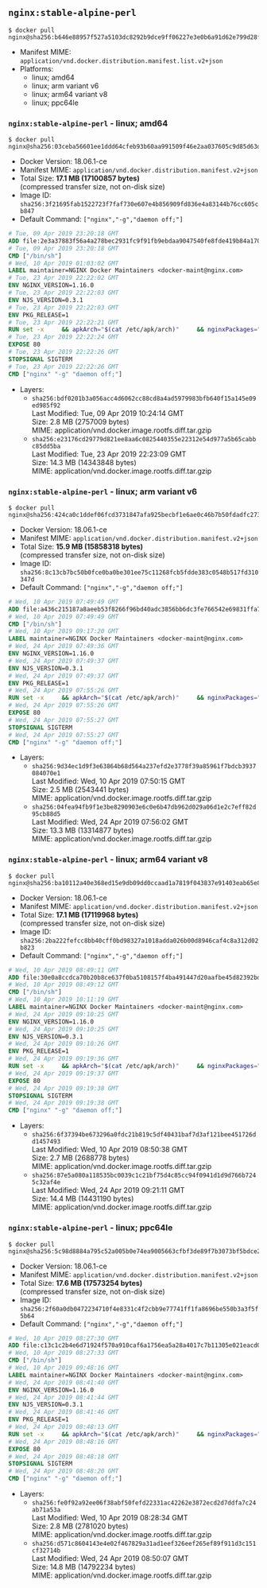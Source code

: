## `nginx:stable-alpine-perl`

```console
$ docker pull nginx@sha256:b646e88957f527a5103dc8292b9dce9ff06227e3e0b6a91d62e799d28f200890
```

-	Manifest MIME: `application/vnd.docker.distribution.manifest.list.v2+json`
-	Platforms:
	-	linux; amd64
	-	linux; arm variant v6
	-	linux; arm64 variant v8
	-	linux; ppc64le

### `nginx:stable-alpine-perl` - linux; amd64

```console
$ docker pull nginx@sha256:03ceba56601ee1ddd64cfeb93b60aa991509f46e2aa037605c9d85d63df7cf8d
```

-	Docker Version: 18.06.1-ce
-	Manifest MIME: `application/vnd.docker.distribution.manifest.v2+json`
-	Total Size: **17.1 MB (17100857 bytes)**  
	(compressed transfer size, not on-disk size)
-	Image ID: `sha256:3f21695fab1522723f7faf730e607e4b856909fd836e4a83144b76cc605cb847`
-	Default Command: `["nginx","-g","daemon off;"]`

```dockerfile
# Tue, 09 Apr 2019 23:20:18 GMT
ADD file:2e3a37883f56a4a278bec2931fc9f91fb9ebdaa9047540fe8fde419b84a1701b in / 
# Tue, 09 Apr 2019 23:20:18 GMT
CMD ["/bin/sh"]
# Wed, 10 Apr 2019 01:03:02 GMT
LABEL maintainer=NGINX Docker Maintainers <docker-maint@nginx.com>
# Tue, 23 Apr 2019 22:22:02 GMT
ENV NGINX_VERSION=1.16.0
# Tue, 23 Apr 2019 22:22:03 GMT
ENV NJS_VERSION=0.3.1
# Tue, 23 Apr 2019 22:22:03 GMT
ENV PKG_RELEASE=1
# Tue, 23 Apr 2019 22:22:21 GMT
RUN set -x     && apkArch="$(cat /etc/apk/arch)"     && nginxPackages="         nginx=${NGINX_VERSION}-r${PKG_RELEASE}         nginx-module-xslt=${NGINX_VERSION}-r${PKG_RELEASE}         nginx-module-geoip=${NGINX_VERSION}-r${PKG_RELEASE}         nginx-module-image-filter=${NGINX_VERSION}-r${PKG_RELEASE}         nginx-module-perl=${NGINX_VERSION}-r${PKG_RELEASE}         nginx-module-njs=${NGINX_VERSION}.${NJS_VERSION}-r${PKG_RELEASE}     "     && case "$apkArch" in         x86_64)             set -x             && KEY_SHA512="e7fa8303923d9b95db37a77ad46c68fd4755ff935d0a534d26eba83de193c76166c68bfe7f65471bf8881004ef4aa6df3e34689c305662750c0172fca5d8552a *stdin"             && apk add --no-cache --virtual .cert-deps                 openssl curl ca-certificates             && curl -o /tmp/nginx_signing.rsa.pub https://nginx.org/keys/nginx_signing.rsa.pub             && if [ "$(openssl rsa -pubin -in /tmp/nginx_signing.rsa.pub -text -noout | openssl sha512 -r)" = "$KEY_SHA512" ]; then                  echo "key verification succeeded!";                  mv /tmp/nginx_signing.rsa.pub /etc/apk/keys/;                else                  echo "key verification failed!";                  exit 1;                fi             && printf "%s%s%s\n"                 "http://nginx.org/packages/alpine/v"                 `egrep -o '^[0-9]+\.[0-9]+' /etc/alpine-release`                 "/main"             | tee -a /etc/apk/repositories             && apk del .cert-deps             ;;         *)             set -x             && tempDir="$(mktemp -d)"             && chown nobody:nobody $tempDir             && apk add --no-cache --virtual .build-deps                 gcc                 libc-dev                 make                 openssl-dev                 pcre-dev                 zlib-dev                 linux-headers                 libxslt-dev                 gd-dev                 geoip-dev                 perl-dev                 libedit-dev                 mercurial                 bash                 alpine-sdk                 findutils             && su - nobody -s /bin/sh -c "                 export HOME=${tempDir}                 && cd ${tempDir}                 && hg clone https://hg.nginx.org/pkg-oss                 && cd pkg-oss                 && hg up ${NGINX_VERSION}-${PKG_RELEASE}                 && cd alpine                 && make all                 && apk index -o ${tempDir}/packages/alpine/${apkArch}/APKINDEX.tar.gz ${tempDir}/packages/alpine/${apkArch}/*.apk                 && abuild-sign -k ${tempDir}/.abuild/abuild-key.rsa ${tempDir}/packages/alpine/${apkArch}/APKINDEX.tar.gz                 "             && echo "${tempDir}/packages/alpine/" >> /etc/apk/repositories             && cp ${tempDir}/.abuild/abuild-key.rsa.pub /etc/apk/keys/             && apk del .build-deps             ;;     esac     && apk add --no-cache $nginxPackages     && if [ -n "$tempDir" ]; then rm -rf "$tempDir"; fi     && if [ -n "/etc/apk/keys/abuild-key.rsa.pub" ]; then rm -f /etc/apk/keys/abuild-key.rsa.pub; fi     && if [ -n "/etc/apk/keys/nginx_signing.rsa.pub" ]; then rm -f /etc/apk/keys/nginx_signing.rsa.pub; fi     && sed -i '$ d' /etc/apk/repositories     && apk add --no-cache --virtual .gettext gettext     && mv /usr/bin/envsubst /tmp/         && runDeps="$(         scanelf --needed --nobanner /tmp/envsubst             | awk '{ gsub(/,/, "\nso:", $2); print "so:" $2 }'             | sort -u             | xargs -r apk info --installed             | sort -u     )"     && apk add --no-cache $runDeps     && apk del .gettext     && mv /tmp/envsubst /usr/local/bin/     && apk add --no-cache tzdata     && ln -sf /dev/stdout /var/log/nginx/access.log     && ln -sf /dev/stderr /var/log/nginx/error.log
# Tue, 23 Apr 2019 22:22:24 GMT
EXPOSE 80
# Tue, 23 Apr 2019 22:22:26 GMT
STOPSIGNAL SIGTERM
# Tue, 23 Apr 2019 22:22:26 GMT
CMD ["nginx" "-g" "daemon off;"]
```

-	Layers:
	-	`sha256:bdf0201b3a056acc4d6062cc88cd8a4ad5979983bfb640f15a145e09ed985f92`  
		Last Modified: Tue, 09 Apr 2019 10:24:14 GMT  
		Size: 2.8 MB (2757009 bytes)  
		MIME: application/vnd.docker.image.rootfs.diff.tar.gzip
	-	`sha256:e23176cd29779d821ee8aa6c0825440355e22312e54d977a5b65cabbc85dd5ba`  
		Last Modified: Tue, 23 Apr 2019 22:23:09 GMT  
		Size: 14.3 MB (14343848 bytes)  
		MIME: application/vnd.docker.image.rootfs.diff.tar.gzip

### `nginx:stable-alpine-perl` - linux; arm variant v6

```console
$ docker pull nginx@sha256:424ca0c1ddef06fcd3731847afa925becbf1e6ae0c46b7b50fdadfc273d76baa
```

-	Docker Version: 18.06.1-ce
-	Manifest MIME: `application/vnd.docker.distribution.manifest.v2+json`
-	Total Size: **15.9 MB (15858318 bytes)**  
	(compressed transfer size, not on-disk size)
-	Image ID: `sha256:8c13cb7bc50b0fce0ba0be301ee75c11268fcb5fdde383c0548b517fd310347d`
-	Default Command: `["nginx","-g","daemon off;"]`

```dockerfile
# Wed, 10 Apr 2019 07:49:49 GMT
ADD file:a436c215187a8aeeb53f8266f96bd40adc3856bb6dc3fe766542e69831ffa7c9 in / 
# Wed, 10 Apr 2019 07:49:49 GMT
CMD ["/bin/sh"]
# Wed, 10 Apr 2019 09:17:20 GMT
LABEL maintainer=NGINX Docker Maintainers <docker-maint@nginx.com>
# Wed, 24 Apr 2019 07:49:36 GMT
ENV NGINX_VERSION=1.16.0
# Wed, 24 Apr 2019 07:49:37 GMT
ENV NJS_VERSION=0.3.1
# Wed, 24 Apr 2019 07:49:37 GMT
ENV PKG_RELEASE=1
# Wed, 24 Apr 2019 07:55:26 GMT
RUN set -x     && apkArch="$(cat /etc/apk/arch)"     && nginxPackages="         nginx=${NGINX_VERSION}-r${PKG_RELEASE}         nginx-module-xslt=${NGINX_VERSION}-r${PKG_RELEASE}         nginx-module-geoip=${NGINX_VERSION}-r${PKG_RELEASE}         nginx-module-image-filter=${NGINX_VERSION}-r${PKG_RELEASE}         nginx-module-perl=${NGINX_VERSION}-r${PKG_RELEASE}         nginx-module-njs=${NGINX_VERSION}.${NJS_VERSION}-r${PKG_RELEASE}     "     && case "$apkArch" in         x86_64)             set -x             && KEY_SHA512="e7fa8303923d9b95db37a77ad46c68fd4755ff935d0a534d26eba83de193c76166c68bfe7f65471bf8881004ef4aa6df3e34689c305662750c0172fca5d8552a *stdin"             && apk add --no-cache --virtual .cert-deps                 openssl curl ca-certificates             && curl -o /tmp/nginx_signing.rsa.pub https://nginx.org/keys/nginx_signing.rsa.pub             && if [ "$(openssl rsa -pubin -in /tmp/nginx_signing.rsa.pub -text -noout | openssl sha512 -r)" = "$KEY_SHA512" ]; then                  echo "key verification succeeded!";                  mv /tmp/nginx_signing.rsa.pub /etc/apk/keys/;                else                  echo "key verification failed!";                  exit 1;                fi             && printf "%s%s%s\n"                 "http://nginx.org/packages/alpine/v"                 `egrep -o '^[0-9]+\.[0-9]+' /etc/alpine-release`                 "/main"             | tee -a /etc/apk/repositories             && apk del .cert-deps             ;;         *)             set -x             && tempDir="$(mktemp -d)"             && chown nobody:nobody $tempDir             && apk add --no-cache --virtual .build-deps                 gcc                 libc-dev                 make                 openssl-dev                 pcre-dev                 zlib-dev                 linux-headers                 libxslt-dev                 gd-dev                 geoip-dev                 perl-dev                 libedit-dev                 mercurial                 bash                 alpine-sdk                 findutils             && su - nobody -s /bin/sh -c "                 export HOME=${tempDir}                 && cd ${tempDir}                 && hg clone https://hg.nginx.org/pkg-oss                 && cd pkg-oss                 && hg up ${NGINX_VERSION}-${PKG_RELEASE}                 && cd alpine                 && make all                 && apk index -o ${tempDir}/packages/alpine/${apkArch}/APKINDEX.tar.gz ${tempDir}/packages/alpine/${apkArch}/*.apk                 && abuild-sign -k ${tempDir}/.abuild/abuild-key.rsa ${tempDir}/packages/alpine/${apkArch}/APKINDEX.tar.gz                 "             && echo "${tempDir}/packages/alpine/" >> /etc/apk/repositories             && cp ${tempDir}/.abuild/abuild-key.rsa.pub /etc/apk/keys/             && apk del .build-deps             ;;     esac     && apk add --no-cache $nginxPackages     && if [ -n "$tempDir" ]; then rm -rf "$tempDir"; fi     && if [ -n "/etc/apk/keys/abuild-key.rsa.pub" ]; then rm -f /etc/apk/keys/abuild-key.rsa.pub; fi     && if [ -n "/etc/apk/keys/nginx_signing.rsa.pub" ]; then rm -f /etc/apk/keys/nginx_signing.rsa.pub; fi     && sed -i '$ d' /etc/apk/repositories     && apk add --no-cache --virtual .gettext gettext     && mv /usr/bin/envsubst /tmp/         && runDeps="$(         scanelf --needed --nobanner /tmp/envsubst             | awk '{ gsub(/,/, "\nso:", $2); print "so:" $2 }'             | sort -u             | xargs -r apk info --installed             | sort -u     )"     && apk add --no-cache $runDeps     && apk del .gettext     && mv /tmp/envsubst /usr/local/bin/     && apk add --no-cache tzdata     && ln -sf /dev/stdout /var/log/nginx/access.log     && ln -sf /dev/stderr /var/log/nginx/error.log
# Wed, 24 Apr 2019 07:55:26 GMT
EXPOSE 80
# Wed, 24 Apr 2019 07:55:27 GMT
STOPSIGNAL SIGTERM
# Wed, 24 Apr 2019 07:55:27 GMT
CMD ["nginx" "-g" "daemon off;"]
```

-	Layers:
	-	`sha256:9d34ec1d9f3e63864b68d564a237efd2e3778f39a85961f7bdcb3937084070e1`  
		Last Modified: Wed, 10 Apr 2019 07:50:15 GMT  
		Size: 2.5 MB (2543441 bytes)  
		MIME: application/vnd.docker.image.rootfs.diff.tar.gzip
	-	`sha256:04fea94fb9f1e3be8290903e6c0e6b47db962d029a06d1e2c7eff82d95cb88d5`  
		Last Modified: Wed, 24 Apr 2019 07:56:02 GMT  
		Size: 13.3 MB (13314877 bytes)  
		MIME: application/vnd.docker.image.rootfs.diff.tar.gzip

### `nginx:stable-alpine-perl` - linux; arm64 variant v8

```console
$ docker pull nginx@sha256:ba10112a40e368ed15e9db09dd0ccaad1a7819f043837e91403eab65e8ee1843
```

-	Docker Version: 18.06.1-ce
-	Manifest MIME: `application/vnd.docker.distribution.manifest.v2+json`
-	Total Size: **17.1 MB (17119968 bytes)**  
	(compressed transfer size, not on-disk size)
-	Image ID: `sha256:2ba222fefcc8bb40cff0bd98327a1018adda026b00d8946caf4c8a312d02b823`
-	Default Command: `["nginx","-g","daemon off;"]`

```dockerfile
# Wed, 10 Apr 2019 08:49:11 GMT
ADD file:30e0a8ccdca70b20b8ce637f0ba5108157f4ba491447d20aafbe45d82392bd81 in / 
# Wed, 10 Apr 2019 08:49:12 GMT
CMD ["/bin/sh"]
# Wed, 10 Apr 2019 10:11:19 GMT
LABEL maintainer=NGINX Docker Maintainers <docker-maint@nginx.com>
# Wed, 24 Apr 2019 09:10:25 GMT
ENV NGINX_VERSION=1.16.0
# Wed, 24 Apr 2019 09:10:25 GMT
ENV NJS_VERSION=0.3.1
# Wed, 24 Apr 2019 09:10:26 GMT
ENV PKG_RELEASE=1
# Wed, 24 Apr 2019 09:19:36 GMT
RUN set -x     && apkArch="$(cat /etc/apk/arch)"     && nginxPackages="         nginx=${NGINX_VERSION}-r${PKG_RELEASE}         nginx-module-xslt=${NGINX_VERSION}-r${PKG_RELEASE}         nginx-module-geoip=${NGINX_VERSION}-r${PKG_RELEASE}         nginx-module-image-filter=${NGINX_VERSION}-r${PKG_RELEASE}         nginx-module-perl=${NGINX_VERSION}-r${PKG_RELEASE}         nginx-module-njs=${NGINX_VERSION}.${NJS_VERSION}-r${PKG_RELEASE}     "     && case "$apkArch" in         x86_64)             set -x             && KEY_SHA512="e7fa8303923d9b95db37a77ad46c68fd4755ff935d0a534d26eba83de193c76166c68bfe7f65471bf8881004ef4aa6df3e34689c305662750c0172fca5d8552a *stdin"             && apk add --no-cache --virtual .cert-deps                 openssl curl ca-certificates             && curl -o /tmp/nginx_signing.rsa.pub https://nginx.org/keys/nginx_signing.rsa.pub             && if [ "$(openssl rsa -pubin -in /tmp/nginx_signing.rsa.pub -text -noout | openssl sha512 -r)" = "$KEY_SHA512" ]; then                  echo "key verification succeeded!";                  mv /tmp/nginx_signing.rsa.pub /etc/apk/keys/;                else                  echo "key verification failed!";                  exit 1;                fi             && printf "%s%s%s\n"                 "http://nginx.org/packages/alpine/v"                 `egrep -o '^[0-9]+\.[0-9]+' /etc/alpine-release`                 "/main"             | tee -a /etc/apk/repositories             && apk del .cert-deps             ;;         *)             set -x             && tempDir="$(mktemp -d)"             && chown nobody:nobody $tempDir             && apk add --no-cache --virtual .build-deps                 gcc                 libc-dev                 make                 openssl-dev                 pcre-dev                 zlib-dev                 linux-headers                 libxslt-dev                 gd-dev                 geoip-dev                 perl-dev                 libedit-dev                 mercurial                 bash                 alpine-sdk                 findutils             && su - nobody -s /bin/sh -c "                 export HOME=${tempDir}                 && cd ${tempDir}                 && hg clone https://hg.nginx.org/pkg-oss                 && cd pkg-oss                 && hg up ${NGINX_VERSION}-${PKG_RELEASE}                 && cd alpine                 && make all                 && apk index -o ${tempDir}/packages/alpine/${apkArch}/APKINDEX.tar.gz ${tempDir}/packages/alpine/${apkArch}/*.apk                 && abuild-sign -k ${tempDir}/.abuild/abuild-key.rsa ${tempDir}/packages/alpine/${apkArch}/APKINDEX.tar.gz                 "             && echo "${tempDir}/packages/alpine/" >> /etc/apk/repositories             && cp ${tempDir}/.abuild/abuild-key.rsa.pub /etc/apk/keys/             && apk del .build-deps             ;;     esac     && apk add --no-cache $nginxPackages     && if [ -n "$tempDir" ]; then rm -rf "$tempDir"; fi     && if [ -n "/etc/apk/keys/abuild-key.rsa.pub" ]; then rm -f /etc/apk/keys/abuild-key.rsa.pub; fi     && if [ -n "/etc/apk/keys/nginx_signing.rsa.pub" ]; then rm -f /etc/apk/keys/nginx_signing.rsa.pub; fi     && sed -i '$ d' /etc/apk/repositories     && apk add --no-cache --virtual .gettext gettext     && mv /usr/bin/envsubst /tmp/         && runDeps="$(         scanelf --needed --nobanner /tmp/envsubst             | awk '{ gsub(/,/, "\nso:", $2); print "so:" $2 }'             | sort -u             | xargs -r apk info --installed             | sort -u     )"     && apk add --no-cache $runDeps     && apk del .gettext     && mv /tmp/envsubst /usr/local/bin/     && apk add --no-cache tzdata     && ln -sf /dev/stdout /var/log/nginx/access.log     && ln -sf /dev/stderr /var/log/nginx/error.log
# Wed, 24 Apr 2019 09:19:37 GMT
EXPOSE 80
# Wed, 24 Apr 2019 09:19:38 GMT
STOPSIGNAL SIGTERM
# Wed, 24 Apr 2019 09:19:38 GMT
CMD ["nginx" "-g" "daemon off;"]
```

-	Layers:
	-	`sha256:6f37394be673296a0fdc21b819c5df40431baf7d3af121bee451726dd1457493`  
		Last Modified: Wed, 10 Apr 2019 08:50:38 GMT  
		Size: 2.7 MB (2688778 bytes)  
		MIME: application/vnd.docker.image.rootfs.diff.tar.gzip
	-	`sha256:87e5a080a118535bc0039c1c21bf75d4c85cc94f0941d1d9d766b7245c32af4e`  
		Last Modified: Wed, 24 Apr 2019 09:21:11 GMT  
		Size: 14.4 MB (14431190 bytes)  
		MIME: application/vnd.docker.image.rootfs.diff.tar.gzip

### `nginx:stable-alpine-perl` - linux; ppc64le

```console
$ docker pull nginx@sha256:5c98d8884a795c52a005b0e74ea9005663cfbf3de89f7b3073bf5bdce21ea7d8
```

-	Docker Version: 18.06.1-ce
-	Manifest MIME: `application/vnd.docker.distribution.manifest.v2+json`
-	Total Size: **17.6 MB (17573254 bytes)**  
	(compressed transfer size, not on-disk size)
-	Image ID: `sha256:2f60a0db0472234710f4e8331c4f2cbb9e77741ff1fa8696be550b3a3f5f5b64`
-	Default Command: `["nginx","-g","daemon off;"]`

```dockerfile
# Wed, 10 Apr 2019 08:27:30 GMT
ADD file:c13c1c2b4e6d71924f570a910caf6a1756ea5a28a4017c7b11305e021eacd0ee in / 
# Wed, 10 Apr 2019 08:27:33 GMT
CMD ["/bin/sh"]
# Wed, 10 Apr 2019 09:48:16 GMT
LABEL maintainer=NGINX Docker Maintainers <docker-maint@nginx.com>
# Wed, 24 Apr 2019 08:41:40 GMT
ENV NGINX_VERSION=1.16.0
# Wed, 24 Apr 2019 08:41:44 GMT
ENV NJS_VERSION=0.3.1
# Wed, 24 Apr 2019 08:41:46 GMT
ENV PKG_RELEASE=1
# Wed, 24 Apr 2019 08:48:13 GMT
RUN set -x     && apkArch="$(cat /etc/apk/arch)"     && nginxPackages="         nginx=${NGINX_VERSION}-r${PKG_RELEASE}         nginx-module-xslt=${NGINX_VERSION}-r${PKG_RELEASE}         nginx-module-geoip=${NGINX_VERSION}-r${PKG_RELEASE}         nginx-module-image-filter=${NGINX_VERSION}-r${PKG_RELEASE}         nginx-module-perl=${NGINX_VERSION}-r${PKG_RELEASE}         nginx-module-njs=${NGINX_VERSION}.${NJS_VERSION}-r${PKG_RELEASE}     "     && case "$apkArch" in         x86_64)             set -x             && KEY_SHA512="e7fa8303923d9b95db37a77ad46c68fd4755ff935d0a534d26eba83de193c76166c68bfe7f65471bf8881004ef4aa6df3e34689c305662750c0172fca5d8552a *stdin"             && apk add --no-cache --virtual .cert-deps                 openssl curl ca-certificates             && curl -o /tmp/nginx_signing.rsa.pub https://nginx.org/keys/nginx_signing.rsa.pub             && if [ "$(openssl rsa -pubin -in /tmp/nginx_signing.rsa.pub -text -noout | openssl sha512 -r)" = "$KEY_SHA512" ]; then                  echo "key verification succeeded!";                  mv /tmp/nginx_signing.rsa.pub /etc/apk/keys/;                else                  echo "key verification failed!";                  exit 1;                fi             && printf "%s%s%s\n"                 "http://nginx.org/packages/alpine/v"                 `egrep -o '^[0-9]+\.[0-9]+' /etc/alpine-release`                 "/main"             | tee -a /etc/apk/repositories             && apk del .cert-deps             ;;         *)             set -x             && tempDir="$(mktemp -d)"             && chown nobody:nobody $tempDir             && apk add --no-cache --virtual .build-deps                 gcc                 libc-dev                 make                 openssl-dev                 pcre-dev                 zlib-dev                 linux-headers                 libxslt-dev                 gd-dev                 geoip-dev                 perl-dev                 libedit-dev                 mercurial                 bash                 alpine-sdk                 findutils             && su - nobody -s /bin/sh -c "                 export HOME=${tempDir}                 && cd ${tempDir}                 && hg clone https://hg.nginx.org/pkg-oss                 && cd pkg-oss                 && hg up ${NGINX_VERSION}-${PKG_RELEASE}                 && cd alpine                 && make all                 && apk index -o ${tempDir}/packages/alpine/${apkArch}/APKINDEX.tar.gz ${tempDir}/packages/alpine/${apkArch}/*.apk                 && abuild-sign -k ${tempDir}/.abuild/abuild-key.rsa ${tempDir}/packages/alpine/${apkArch}/APKINDEX.tar.gz                 "             && echo "${tempDir}/packages/alpine/" >> /etc/apk/repositories             && cp ${tempDir}/.abuild/abuild-key.rsa.pub /etc/apk/keys/             && apk del .build-deps             ;;     esac     && apk add --no-cache $nginxPackages     && if [ -n "$tempDir" ]; then rm -rf "$tempDir"; fi     && if [ -n "/etc/apk/keys/abuild-key.rsa.pub" ]; then rm -f /etc/apk/keys/abuild-key.rsa.pub; fi     && if [ -n "/etc/apk/keys/nginx_signing.rsa.pub" ]; then rm -f /etc/apk/keys/nginx_signing.rsa.pub; fi     && sed -i '$ d' /etc/apk/repositories     && apk add --no-cache --virtual .gettext gettext     && mv /usr/bin/envsubst /tmp/         && runDeps="$(         scanelf --needed --nobanner /tmp/envsubst             | awk '{ gsub(/,/, "\nso:", $2); print "so:" $2 }'             | sort -u             | xargs -r apk info --installed             | sort -u     )"     && apk add --no-cache $runDeps     && apk del .gettext     && mv /tmp/envsubst /usr/local/bin/     && apk add --no-cache tzdata     && ln -sf /dev/stdout /var/log/nginx/access.log     && ln -sf /dev/stderr /var/log/nginx/error.log
# Wed, 24 Apr 2019 08:48:16 GMT
EXPOSE 80
# Wed, 24 Apr 2019 08:48:18 GMT
STOPSIGNAL SIGTERM
# Wed, 24 Apr 2019 08:48:20 GMT
CMD ["nginx" "-g" "daemon off;"]
```

-	Layers:
	-	`sha256:fe0f92a92ee06f38abf50fefd22331ac42262e3872ecd2d7ddfa7c24ab71a53a`  
		Last Modified: Wed, 10 Apr 2019 08:28:34 GMT  
		Size: 2.8 MB (2781020 bytes)  
		MIME: application/vnd.docker.image.rootfs.diff.tar.gzip
	-	`sha256:d571c8604143e4e02f467829a31ad1eef326eef265ef89f911d3c151cf32714b`  
		Last Modified: Wed, 24 Apr 2019 08:50:07 GMT  
		Size: 14.8 MB (14792234 bytes)  
		MIME: application/vnd.docker.image.rootfs.diff.tar.gzip
